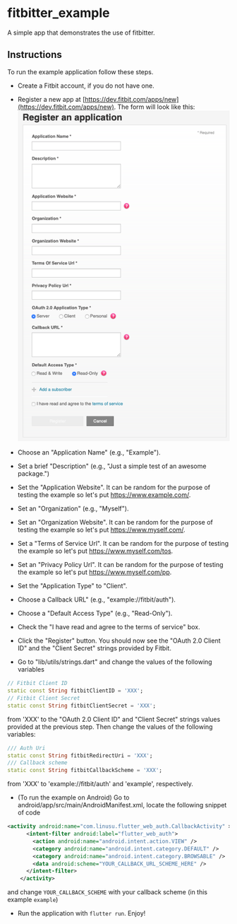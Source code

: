 # fitbitter_example

A simple app that demonstrates the use of fitbitter.

## Instructions

To run the example application follow these steps.

* Create a Fitbit account, if you do not have one.
* Register a new app at [https://dev.fitbit.com/apps/new](https://dev.fitbit.com/apps/new).
  The form will look like this: 
  ![Fitbit App Registration Form](fitbitAppRegistrationForm.png)
  
* Choose an "Application Name" (e.g., "Example").
* Set a brief "Description" (e.g., "Just a simple test of an awesome package.")
* Set the "Application Website". It can be random for the purpose of testing the example so let's put https://www.example.com/.
* Set an "Organization" (e.g., "Myself").
* Set an "Organization Website". It can be random for the purpose of testing the example so let's put https://www.myself.com/.
* Set a "Terms of Service Url". It can be random for the purpose of testing the example so let's put https://www.myself.com/tos.
* Set an "Privacy Policy Url". It can be random for the purpose of testing the example so let's put https://www.myself.com/pp.
* Set the "Application Type" to "Client".
* Choose a Callback URL" (e.g., "example://fitbit/auth").
* Choose a "Default Access Type" (e.g., "Read-Only").
* Check the "I have read and agree to the terms of service" box.
* Click the "Register" button. You should now see the "OAuth 2.0 Client ID" and the "Client Secret" strings provided by Fitbit.
* Go to "lib/utils/strings.dart" and change the values of the following variables 
```dart
// Fitbit Client ID
static const String fitbitClientID = 'XXX';
// Fitbit Client Secret
static const String fitbitClientSecret = 'XXX';
  ```
from 'XXX' to the "OAuth 2.0 Client ID" and "Client Secret" strings values provided at the previous step.
Then change the values of the following variables:
```dart
/// Auth Uri
static const String fitbitRedirectUri = 'XXX';
/// Callback scheme
static const String fitbitCallbackScheme = 'XXX';
```
from 'XXX' to 'example://fitbit/auth' and 'example', respectively.
* (To run the example on Android) Go to android/app/src/main/AndroidManifest.xml, locate the following snippet of code
```xml
<activity android:name="com.linusu.flutter_web_auth.CallbackActivity" >
      <intent-filter android:label="flutter_web_auth">
        <action android:name="android.intent.action.VIEW" />
        <category android:name="android.intent.category.DEFAULT" />
        <category android:name="android.intent.category.BROWSABLE" />
        <data android:scheme="YOUR_CALLBACK_URL_SCHEME_HERE" />
      </intent-filter>
    </activity>
```
and change ```YOUR_CALLBACK_SCHEME``` with your callback scheme (in this example ```example```)
* Run the application with `flutter run`. Enjoy!
  
